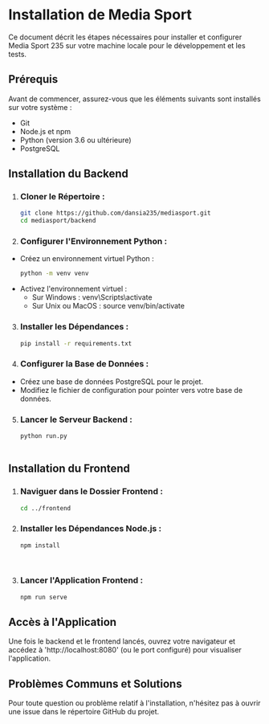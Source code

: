 # Installation de Media Sport

Ce document décrit les étapes nécessaires pour installer et configurer Media Sport 235 sur votre machine locale pour le développement et les tests.

## Prérequis

Avant de commencer, assurez-vous que les éléments suivants sont installés sur votre système :
- Git
- Node.js et npm
- Python (version 3.6 ou ultérieure)
- PostgreSQL

## Installation du Backend

1. ### Cloner le Répertoire :
   ```bash
   git clone https://github.com/dansia235/mediasport.git
   cd mediasport/backend

2. ### Configurer l'Environnement Python :
- Créez un environnement virtuel Python :
    ```bash
   python -m venv venv
   
   
- Activez l'environnement virtuel :
     - Sur Windows : venv\Scripts\activate
     - Sur Unix ou MacOS : source venv/bin/activate


3. ### Installer les Dépendances :
    ```bash
   pip install -r requirements.txt


4. ### Configurer la Base de Données :
- Créez une base de données PostgreSQL pour le projet.
- Modifiez le fichier de configuration pour pointer vers votre base de données.


5. ### Lancer le Serveur Backend :
    ```bash
   python run.py
        

## Installation du Frontend

1. ### Naviguer dans le Dossier Frontend :
      ```bash
   cd ../frontend

   
2. ### Installer les Dépendances Node.js :
    ```bash
   npm install

            
3. ### Lancer l'Application Frontend :
    ```bash     
   npm run serve


## Accès à l'Application

Une fois le backend et le frontend lancés, ouvrez votre navigateur et accédez à 'http://localhost:8080' (ou le port configuré) pour visualiser l'application.

## Problèmes Communs et Solutions
Pour toute question ou problème relatif à l'installation, n'hésitez pas à ouvrir une issue dans le répertoire GitHub du projet.

